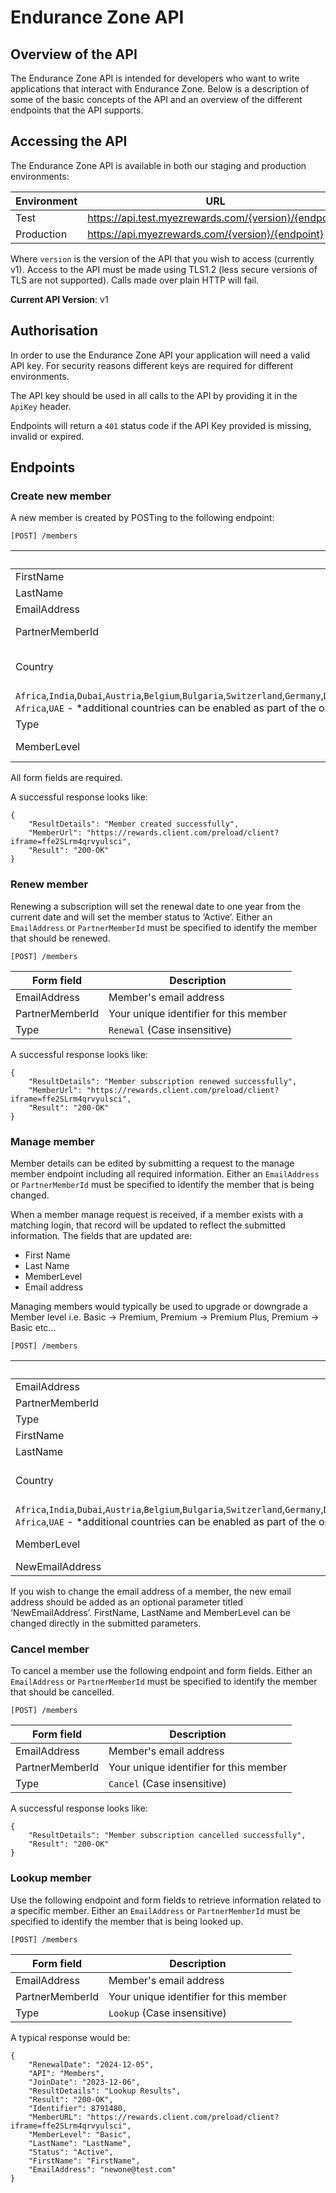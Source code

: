# Endurance Zone API

## Overview of the API

The Endurance Zone API is intended for developers who want to write applications that interact with Endurance Zone. Below is a description of some of the basic concepts of the API and an overview of the different endpoints that the API supports.

## Accessing the API

The Endurance Zone API is available in both our staging and production environments:

| Environment       | URL													   |
| ----------        | -------------											   |  
| Test              | https://api.test.myezrewards.com/{version}/{endpoint} |
| Production        | https://api.myezrewards.com/{version}/{endpoint}         |

Where ```version``` is the version of the API that you wish to access (currently v1). Access to the API must be made using TLS1.2 (less secure versions of TLS are not supported). Calls made over plain HTTP will fail.

**Current API Version**: v1

## Authorisation

In order to use the Endurance Zone API your application will need a valid API key. For security reasons different keys are required for different environments.

The API key should be used in all calls to the API by providing it in the ```ApiKey``` header.

Endpoints will return a ```401``` status code if the API Key provided is missing, invalid or expired.  

## Endpoints

### Create new member

A new member is created by POSTing to the following endpoint: 

```[POST] /members```

| Form field        | Description															                  |
| ----------        | -------------															                  |
| FirstName         | Member first name														                  |
| LastName          | Member last name                                                                        |
| EmailAddress      | Member's email address												                  |
| PartnerMemberId   | (Optional) Your unique identifier for this member	                                      |
| Country           | Acceptable values are: ```USA```,```UK```,```Canada```,```Europe```,```Mexico```,```Australia```,```New Zealand```,
```Africa```,```India```,```Dubai```,```Austria```,```Belgium```,```Bulgaria```,```Switzerland```,```Germany```,```Denmark```,```Spain```,```France```,```Ireland```,```Italy```,```Luxembourg```,```Monaco```,```Netherlands```,```Norway```,```Sweden```,```Singapore```,```South Africa```,```UAE```    -      *additional countries can be enabled as part of the onboarding	  |
| Type              | ```New```	(Case insensitive)							                                  |
| MemberLevel       | Acceptable values are: ```Basic```, ```Basic Plus```, ```Premium```, ```Premium Plus``` |

All form fields are required.

A successful response looks like:
```
{
    "ResultDetails": "Member created successfully",
    "MemberUrl": "https://rewards.client.com/preload/client?iframe=ffe2SLrm4qrvyulsci",
    "Result": "200-OK"
}
```

### Renew member

Renewing a subscription will set the renewal date to one year from the current date and will set the member status to ‘Active’. Either an ```EmailAddress``` or ```PartnerMemberId``` must be specified to identify the member that should be renewed.

```[POST] /members```

| Form field        | Description															|
| ----------        | -------------															|
| EmailAddress      | Member's email address												|
| PartnerMemberId   | Your unique identifier for this member	                            |
| Type              | ```Renewal```	(Case insensitive)										|

A successful response looks like: 

```
{
    "ResultDetails": "Member subscription renewed successfully",
    "MemberUrl": "https://rewards.client.com/preload/client?iframe=ffe2SLrm4qrvyulsci",
    "Result": "200-OK"
}
```

### Manage member

Member details can be edited by submitting a request to the manage member endpoint including all required information. Either an ```EmailAddress``` or ```PartnerMemberId``` must be specified to identify the member that is being changed.

When a member manage request is received, if a member exists with a matching login, that record will be updated to reflect the submitted information. The fields that are updated are: 
- First Name 
- Last Name 
- MemberLevel
- Email address
  
Managing members would typically be used to upgrade or downgrade a Member level i.e. Basic -> Premium, Premium -> Premium Plus, Premium -> Basic etc… 

```[POST] /members```

| Form field      | Description															|
| ----------      | -------------														|
| EmailAddress    | Member's email address												|
| PartnerMemberId | Your unique identifier for this member	                            |
| Type            | ```Manage``` (Case insensitive)										|
| FirstName       | Member first name							    					|
| LastName        | Member last name                                                    |
| Country         |  Acceptable values are: ```USA```,```UK```,```Canada```,```Europe```,```Mexico```,```Australia```,```New Zealand```,
```Africa```,```India```,```Dubai```,```Austria```,```Belgium```,```Bulgaria```,```Switzerland```,```Germany```,```Denmark```,```Spain```,```France```,```Ireland```,```Italy```,```Luxembourg```,```Monaco```,```Netherlands```,```Norway```,```Sweden```,```Singapore```,```South Africa```,```UAE```    -      *additional countries can be enabled as part of the onboarding				|
| MemberLevel     | Acceptable values are: ```Basic```, ```Basic Plus```, ```Premium```, ```Premium Plus``` |
| NewEmailAddress | New email address                                                   |

If you wish to change the email address of a member, the new email address should be added as an optional parameter titled ‘NewEmailAddress’. FirstName, LastName and MemberLevel can be changed directly in the submitted parameters.

### Cancel member

To cancel a member use the following endpoint and form fields. Either an ```EmailAddress``` or ```PartnerMemberId``` must be specified to identify the member that should be cancelled.

```[POST] /members```

| Form field        | Description															|
| ----------        | -------------															|
| EmailAddress      | Member's email address												|
| PartnerMemberId   | Your unique identifier for this member	                            |
| Type              | ```Cancel``` (Case insensitive)       								|

A successful response looks like: 

```
{
    "ResultDetails": "Member subscription cancelled successfully",
    "Result": "200-OK"
}
```

### Lookup member

Use the following endpoint and form fields to retrieve information related to a specific member. Either an ```EmailAddress``` or ```PartnerMemberId``` must be specified to identify the member that is being looked up.

```[POST] /members```

| Form field        | Description															|
| ----------        | -------------															|
| EmailAddress      | Member's email address												|
| PartnerMemberId   | Your unique identifier for this member	                            |
| Type              | ```Lookup```	(Case insensitive)										|

A typical response would be:
```
{
    "RenewalDate": "2024-12-05",
    "API": "Members",
    "JoinDate": "2023-12-06",
    "ResultDetails": "Lookup Results",
    "Result": "200-OK",
    "Identifier": 8791480,
    "MemberURL": "https://rewards.client.com/preload/client?iframe=ffe2SLrm4qrvyulsci",
    "MemberLevel": "Basic",
    "LastName": "LastName",
    "Status": "Active",
    "FirstName": "FirstName",
    "EmailAddress": "newone@test.com"
}
```
